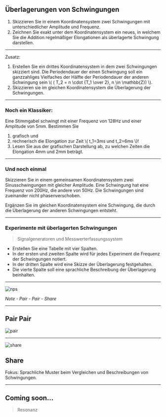 ## Überlagerungen von Schwingungen

1. Skizzieren Sie in einem Koordinatensystem zwei Schwingungen mit unterschiedlicher Amplitude und Frequenz.
1222. Zeichnen Sie exakt unter dem Koordinatensystem ein neues, in welchem Sie die Addition regelmäßiger Elongationen als überlagerte Schwingung darstellen.

---

Zusatz:
1. Erstellen Sie ein drittes Koordinatensystem in dem zwei Schwingungen skizziert sind. Die Periodendauer der einen Schwingung soll ein ganzzahliges Vielfaches der Hälfte der Periodendauer der anderen Schwingung sein \\( ( T_2 = n \cdot {T_1 \over 2}, n \in \mathbb{Z}) \\).
1. Skizzieren sie im gleichen Koordinatensystem die Überlagerung der Schwingungen.

---

### Noch ein Klassiker:

Eine Stimmgabel schwingt mit einer Frequenz von 128Hz und einer Amplitude von 5mm. Bestimmen Sie 

1. grafisch und 
1. rechnerisch die Elongation zur Zeit \\( t_1=3ms und t_2=6ms \\)! 
1. Lesen Sie aus der grafischen Darstellung ab, zu welchen Zeiten die Elongation 4mm und 2mm beträgt.

---

### Und noch einmal

Skizzieren Sie in einem gemeinsamen Koordinatensystem zwei Sinusschwingungen mit gleicher Amplitude. Eine Schwingung hat eine Frequenz von 200Hz, die andere von 50Hz. Die Schwingungen sind zueinander nicht phasenverschoben.

Ergänzen Sie im gleichen Koordinatensystem eine Schwingung, die durch die Überlagerung der anderen Schwingungen entsteht.

---

### Experimente mit überlagerten Schwingungen

> Signalgeneratoren und Messwerterfassungssystem

- Erstellen Sie eine Tabelle mit vier Spalten. 
- In der ersten und zweiten Spalte wird für jedes Experiment die Frequenz der Schwingungen notiert. 
- In der dritten Spalte wird eine Skizze der Überlagerung festgehalten. 
- Die vierte Spalte soll eine sprachliche Beschreibung der Überlagerung beinhalten.

---

![nps](https://openclipart.org/image/400px/227550)

*Note - Pair - Pair - Share*

---

## Pair Pair

![pair](https://upload.wikimedia.org/wikipedia/commons/3/30/Venn0111.svg)

---

![share](https://openclipart.org/image/400px/284226)

## Share

Fokus: Sprachliche Muster beim Vergleichen und Beschreibungen von Schwingungen.

---

## Coming soon...

> Resonanz
